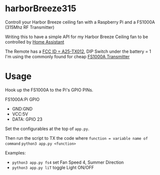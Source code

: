 # harborBreeze315
Controll your Harbor Breeze ceiling fan with a Raspberry Pi and a FS1000A (315Mhz RF Transmitter)

Writing this to have a simple API for my Harbor Breeze Ceiling fan to be controlled by [Home Assistant](https://hass.io)

The Remote has a [FCC ID = A25-TX012](https://fcc.io/A25-TX012), DIP Switch under the battery = 1
I'm using the commonly found for cheap [FS1000A Transmitter](https://www.amazon.com/HiLetgo-Transmitter-Receiver-Arduino-Raspberry/dp/B00LNADJS6)

# Usage
Hook up the FS1000A to the Pi's GPIO PINs.

FS1000A:Pi GPIO
- GND:GND
- VCC:5V
- DATA: GPIO 23

Set the configurables at the top of `app.py`.

Then run the script to TX the code where `function = variable name of command`
`python3 app.py <function>`

Examples:
- `python3 app.py fs4` set Fan Speed 4, Summer Direction
- `python3 app.py liT` toggle Light ON/OFF
 
